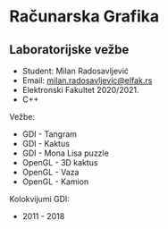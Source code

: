 # Računarska Grafika 
## Laboratorijske vežbe

  * Student: Milan Radosavljević
  * Email: milan.radosavljevic@elfak.rs
  * Elektronski Fakultet 2020/2021.
  * C++


Vežbe:
  
* GDI - Tangram
* GDI - Kaktus 
* GDI - Mona Lisa puzzle
* OpenGL - 3D kaktus
* OpenGL - Vaza
* OpenGL - Kamion


Kolokvijumi GDI:
* 2011 - 2018
